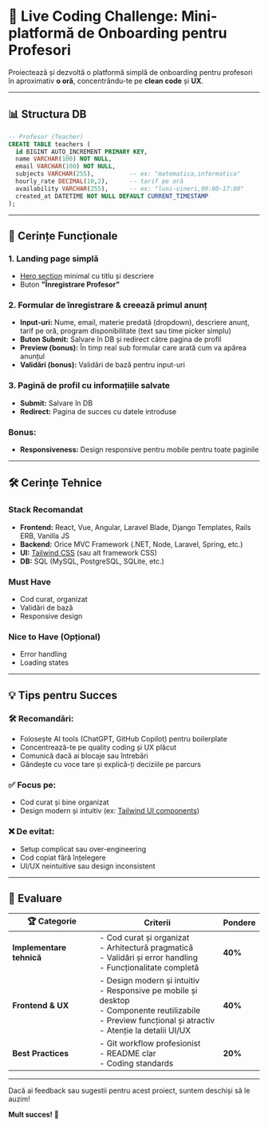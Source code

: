 # 🚀 Live Coding Challenge: Mini-platformă de Onboarding pentru Profesori

Proiectează și dezvoltă o platformă simplă de onboarding pentru profesori în aproximativ **o oră**, concentrându-te pe **clean code** și **UX**.

---

## 📊 Structura DB

```sql
-- Profesor (Teacher)
CREATE TABLE teachers (
  id BIGINT AUTO_INCREMENT PRIMARY KEY,
  name VARCHAR(100) NOT NULL,
  email VARCHAR(100) NOT NULL,
  subjects VARCHAR(255),          -- ex: "matematica,informatica"
  hourly_rate DECIMAL(10,2),      -- tarif pe oră
  availability VARCHAR(255),      -- ex: "luni-vineri,09:00-17:00"
  created_at DATETIME NOT NULL DEFAULT CURRENT_TIMESTAMP
);
```

---

## 🎯 Cerințe Funcționale

### 1. **Landing page simplă**
- [Hero section](https://tailwindui.com/components/marketing/sections/heroes) minimal cu titlu și descriere
- Buton **"Înregistrare Profesor"**

### 2. **Formular de înregistrare & creează primul anunț**
- **Input-uri:** Nume, email, materie predată (dropdown), descriere anunț, tarif pe oră, program disponibilitate (text sau time picker simplu)
- **Buton Submit:** Salvare în DB și redirect către pagina de profil
- **Preview (bonus):** În timp real sub formular care arată cum va apărea anunțul
- **Validări (bonus):** Validări de bază pentru input-uri

### 3. **Pagină de profil cu informațiile salvate**
- **Submit:** Salvare în DB
- **Redirect:** Pagina de succes cu datele introduse

### **Bonus:**
- **Responsiveness:** Design responsive pentru mobile pentru toate paginile

---

## 🛠️ Cerințe Tehnice

### **Stack Recomandat**
- **Frontend:** React, Vue, Angular, Laravel Blade, Django Templates, Rails ERB, Vanilla JS
- **Backend:** Orice MVC Framework (.NET, Node, Laravel, Spring, etc.)
- **UI:** [Tailwind CSS](https://tailwindcss.com/) (sau alt framework CSS)
- **DB:** SQL (MySQL, PostgreSQL, SQLite, etc.)

### **Must Have**
- Cod curat, organizat
- Validări de bază
- Responsive design

### **Nice to Have (Opțional)**
- Error handling
- Loading states

---

## 💡 Tips pentru Succes

### 🛠️ **Recomandări:**
- Folosește AI tools (ChatGPT, GitHub Copilot) pentru boilerplate
- Concentrează-te pe quality coding și UX plăcut
- Comunică dacă ai blocaje sau întrebări
- Gândește cu voce tare și explică-ți deciziile pe parcurs

### ✅ **Focus pe:**
- Cod curat și bine organizat
- Design modern și intuitiv (ex: [Tailwind UI components](https://tailwindui.com/components))

### ❌ **De evitat:**
- Setup complicat sau over-engineering
- Cod copiat fără înțelegere
- UI/UX neintuitive sau design inconsistent

---

## 🎯 Evaluare

| 🏆 **Categorie**       | **Criterii**                                                                                                                                              | **Pondere** |
|------------------------|-----------------------------------------------------------------------------------------------------------------------------------------------------------|-------------|
| **Implementare tehnică** | - Cod curat și organizat<br>- Arhitectură pragmatică<br>- Validări și error handling<br>- Funcționalitate completă                                       | **40%**     |
| **Frontend & UX**      | - Design modern și intuitiv<br>- Responsive pe mobile și desktop<br>- Componente reutilizabile<br>- Preview funcțional și atractiv<br>- Atenție la detalii UI/UX | **40%**     |
| **Best Practices**     | - Git workflow profesionist<br>- README clar<br>- Coding standards                                                                                       | **20%**     |

---

Dacă ai feedback sau sugestii pentru acest proiect, suntem deschiși să le auzim!


**Mult succes!** 🚀
